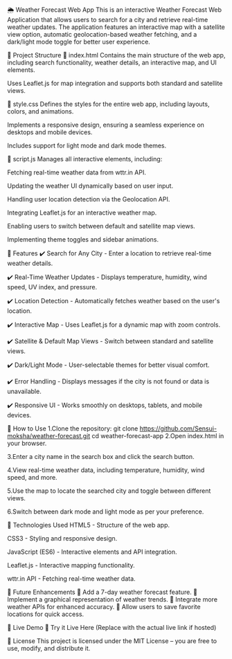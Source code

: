 🌦️ Weather Forecast Web App
This is an interactive Weather Forecast Web Application that allows users to search for a city and retrieve real-time weather updates. The application features an interactive map with a satellite view option, automatic geolocation-based weather fetching, and a dark/light mode toggle for better user experience.

📂 Project Structure
🔹 index.html
Contains the main structure of the web app, including search functionality, weather details, an interactive map, and UI elements.

Uses Leaflet.js for map integration and supports both standard and satellite views.

🔹 style.css
Defines the styles for the entire web app, including layouts, colors, and animations.

Implements a responsive design, ensuring a seamless experience on desktops and mobile devices.

Includes support for light mode and dark mode themes.

🔹 script.js
Manages all interactive elements, including:

Fetching real-time weather data from wttr.in API.

Updating the weather UI dynamically based on user input.

Handling user location detection via the Geolocation API.

Integrating Leaflet.js for an interactive weather map.

Enabling users to switch between default and satellite map views.

Implementing theme toggles and sidebar animations.

🚀 Features
✔️ Search for Any City - Enter a location to retrieve real-time weather details.

✔️ Real-Time Weather Updates - Displays temperature, humidity, wind speed, UV index, and pressure.

✔️ Location Detection - Automatically fetches weather based on the user's location.

✔️ Interactive Map - Uses Leaflet.js for a dynamic map with zoom controls.

✔️ Satellite & Default Map Views - Switch between standard and satellite views.

✔️ Dark/Light Mode - User-selectable themes for better visual comfort.

✔️ Error Handling - Displays messages if the city is not found or data is unavailable.

✔️ Responsive UI - Works smoothly on desktops, tablets, and mobile devices.


🎯 How to Use
1.Clone the repository: git clone https://github.com/Sensui-moksha/weather-forecast.git
                        cd weather-forecast-app
2.Open index.html in your browser.

3.Enter a city name in the search box and click the search button.

4.View real-time weather data, including temperature, humidity, wind speed, and more.

5.Use the map to locate the searched city and toggle between different views.

6.Switch between dark mode and light mode as per your preference.

🔧 Technologies Used
HTML5 - Structure of the web app.

CSS3 - Styling and responsive design.

JavaScript (ES6) - Interactive elements and API integration.

Leaflet.js - Interactive mapping functionality.

wttr.in API - Fetching real-time weather data.

📌 Future Enhancements
🔹 Add a 7-day weather forecast feature.
🔹 Implement a graphical representation of weather trends.
🔹 Integrate more weather APIs for enhanced accuracy.
🔹 Allow users to save favorite locations for quick access.

🎯 Live Demo
🚀 Try it Live Here (Replace with the actual live link if hosted)

📜 License
This project is licensed under the MIT License – you are free to use, modify, and distribute it.

